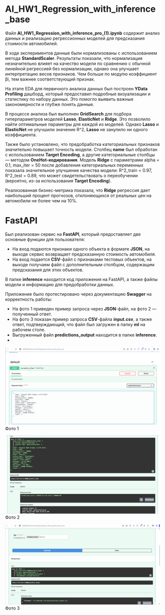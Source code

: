 # AI_HW1_Regression_with_inference_base

Файл **AI_HW1_Regression_with_inference_pro_(1).ipynb** содержит анализ данных и реализацию регрессионных моделей для предсказания стоимости автомобилей.

В ходе экспериментов данные были нормализованы с использованием метода **StandardScaler**. Результаты показали, что нормализация незначительно влияет на качество модели по сравнению с обычной линейной регрессией без нормализации, однако она улучшает интерпретацию весов признаков. Чем больше по модулю коэффициент βi, тем важнее соответствующий признак.

На этапе EDA для первичного анализа данных был построен **YData Profiling** дашборд, который предоставил подробные визуализации и статистику по набору данных. Это помогло выявить важные закономерности и глубже понять данные.

В процессе анализа был выполнен **GridSearch** для подбора гиперпараметров моделей **Lasso**, **ElasticNet** и **Ridge**. Это позволило найти оптимальные параметры для каждой из моделей. Однако **Lasso** и **ElasticNet** не улучшили значение R^2, **Lasso** не занулило ни одного коэффициента.

Также было установлено, что предобработка категориальных признаков значительно повышает точность модели. Столбец **name** был обработан с использованием **Target Encoding**, а другие категориальные столбцы — методом **OneHot-кодирования**. Модель **Ridge** с параметрами alpha = 0.1, max_iter = 50 после добавления категориальных переменных показала значительное улучшение качества модели: R^2_train = 0.97, R^2_test = 0.89, что может свидетельствовать о переобучении (вероятно, из-за использования **Target Encoding**).

Реализованная бизнес-метрика показала, что **Ridge** регрессия дает наибольший процент прогнозов, отклоняющихся от реальных цен на автомобили не более чем на 10%.

# FastAPI

Был реализован сервис на **FastAPI**, который предоставляет две основные функции для пользователя:
- На вход подаются признаки одного объекта в формате **JSON**, на выходе сервис возвращает предсказанную стоимость автомобиля.
- На вход подается **CSV**-файл с признаками тестовых объектов, на выходе получаем файл с дополнительным столбцом, содержащим предсказания для этих объектов.

В папке **inference** находится код приложения на FastAPI, а также файлы модели и информацию для предобработки данных.

Приложение было протестировано через документацию **Swagger** на корректность работы:

- На фото 1 приведен пример запроса через **JSON**-файл, на фото 2 — полученный ответ.
- На фото 3 показан пример запроса **CSV**-файла **input.csv**, а также ответ, подтверждающий, что файл был загружен в папку **ml** на рабочем столе.
- Выгруженный файл **predictions_output** находится в папке **inference**.
- 
![Фото 1](inference/1.jpg)
Фото 1

![Фото 2](inference/2.jpg)
Фото 2

![Фото 3](inference/3.jpg)
Фото 3





